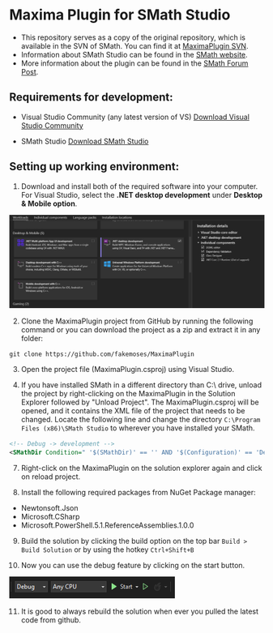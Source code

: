 # Maxima Plugin for SMath Studio

- This repository serves as a copy of the original repository, which is available in the SVN of SMath. You can find it at [MaximaPlugin SVN](https://smath.com:8443/!/#public/view/head/plugins/MaximaPlugin/).
- Information about SMath Studio can be found in the [SMath website](https://smath.com/en-US).
- More information about the plugin can be found in the [SMath Forum Post](https://en.smath.com/forum/yaf_postst2078_Maxima-Plugin.aspx).

## Requirements for development:

- Visual Studio Community (any latest version of VS)
  [Download Visual Studio Community](https://visualstudio.microsoft.com/free-developer-offers/)
  
- SMath Studio
  [Download SMath Studio](https://smath.com/en-US/view/SMathStudio/download)

## Setting up working environment:

1. Download and install both of the required software into your computer. For Visual Studio, select the **.NET desktop development** under **Desktop & Mobile option**. 

![Options during installation](documentations/options.png)

2. Clone the MaximaPlugin project from GitHub by running the following command or you can download the project as a zip and extract it in any folder:
```
git clone https://github.com/fakemoses/MaximaPlugin
```
3. Open the project file (MaximaPlugin.csproj) using Visual Studio.

4. If you have installed SMath in a different directory than C:\\ drive, unload the project by right-clicking on the MaximaPlugin in the Solution Explorer followed by "Unload Project". The MaximaPlugin.csproj will be opened, and it contains the XML file of the project that needs to be changed. Locate the following line and change the directory `C:\Program Files (x86)\SMath Studio` to wherever you have installed your SMath.

```xml
<!-- Debug -> development -->
<SMathDir Condition=" '$(SMathDir)' == '' AND '$(Configuration)' == 'Debug' ">
```

7. Right-click on the MaximaPlugin on the solution explorer again and click on reload project. 

8. Install the following required packages from NuGet Package manager:
- Newtonsoft.Json
- Microsoft.CSharp
- Microsoft.PowerShell.5.1.ReferenceAssemblies.1.0.0

9. Build the solution by clicking the build option on the top bar `Build > Build Solution` or by using the hotkey `Ctrl+Shift+B`

10. Now you can use the debug feature by clicking on the start button.

![Debug](documentations/debug.png)

11. It is good to always rebuild the solution when ever you pulled the latest code from github.
